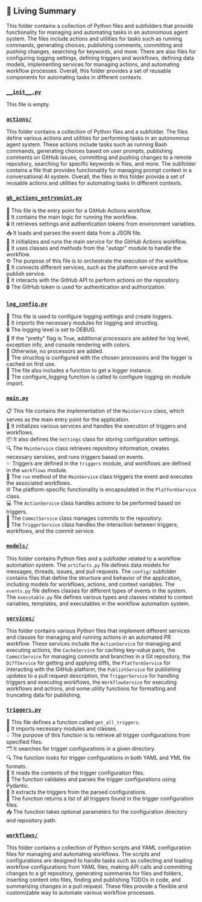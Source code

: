 

<!-- Living README Summary -->
## 🌳 Living Summary

This folder contains a collection of Python files and subfolders that provide functionality for managing and automating tasks in an autonomous agent system. The files include actions and utilities for tasks such as running commands, generating choices, publishing comments, committing and pushing changes, searching for keywords, and more. There are also files for configuring logging settings, defining triggers and workflows, defining data models, implementing services for managing actions, and automating workflow processes. Overall, this folder provides a set of reusable components for automating tasks in different contexts.


### [`__init__.py`](https://github.com/irgolic/AutoPR/blob/551bf9c940dc6e3e8e133ab31d31d51f02ae26bf/./autopr/__init__.py)

This file is empty.  


### [`actions/`](https://github.com/irgolic/AutoPR/blob/551bf9c940dc6e3e8e133ab31d31d51f02ae26bf/./autopr/actions)

This folder contains a collection of Python files and a subfolder. The files define various actions and utilities for performing tasks in an autonomous agent system. These actions include tasks such as running Bash commands, generating choices based on user prompts, publishing comments on GitHub issues, committing and pushing changes to a remote repository, searching for specific keywords in files, and more. The subfolder contains a file that provides functionality for managing prompt context in a conversational AI system. Overall, the files in this folder provide a set of reusable actions and utilities for automating tasks in different contexts.  


### [`gh_actions_entrypoint.py`](https://github.com/irgolic/AutoPR/blob/551bf9c940dc6e3e8e133ab31d31d51f02ae26bf/./autopr/gh_actions_entrypoint.py)

📄 This file is the entry point for a GitHub Actions workflow.   
🔧 It contains the main logic for running the workflow.  
🔒 It retrieves settings and authentication tokens from environment variables.  
📥 It loads and parses the event data from a JSON file.  
🚀 It initializes and runs the main service for the GitHub Actions workflow.  
📝 It uses classes and methods from the "autopr" module to handle the workflow.  
⚙️ The purpose of this file is to orchestrate the execution of the workflow.  
🔗 It connects different services, such as the platform service and the publish service.  
🔄 It interacts with the GitHub API to perform actions on the repository.  
🔒 The GitHub token is used for authentication and authorization.  


### [`log_config.py`](https://github.com/irgolic/AutoPR/blob/551bf9c940dc6e3e8e133ab31d31d51f02ae26bf/./autopr/log_config.py)

📝 This file is used to configure logging settings and create loggers.   
🔧 It imports the necessary modules for logging and structlog.   
🔒 The logging level is set to DEBUG.   
🎨 If the "pretty" flag is True, additional processors are added for log level, exception info, and console rendering with colors.   
🔧 Otherwise, no processors are added.   
🔧 The structlog is configured with the chosen processors and the logger is cached on first use.   
📝 The file also includes a function to get a logger instance.   
🔧 The configure_logging function is called to configure logging on module import.  


### [`main.py`](https://github.com/irgolic/AutoPR/blob/551bf9c940dc6e3e8e133ab31d31d51f02ae26bf/./autopr/main.py)

📋 This file contains the implementation of the `MainService` class, which serves as the main entry point for the application.   
🔧 It initializes various services and handles the execution of triggers and workflows.  
📦 It also defines the `Settings` class for storing configuration settings.  
🔍 The `MainService` class retrieves repository information, creates necessary services, and runs triggers based on events.  
✨ Triggers are defined in the `triggers` module, and workflows are defined in the `workflows` module.  
🚀 The `run` method of the `MainService` class triggers the event and executes the associated workflows.  
🌐 The platform-specific functionality is encapsulated in the `PlatformService` class.  
💻 The `ActionService` class handles actions to be performed based on triggers.  
📝 The `CommitService` class manages commits to the repository.  
🔗 The `TriggerService` class handles the interaction between triggers, workflows, and the commit service.  


### [`models/`](https://github.com/irgolic/AutoPR/blob/551bf9c940dc6e3e8e133ab31d31d51f02ae26bf/./autopr/models)

This folder contains Python files and a subfolder related to a workflow automation system. The `artifacts.py` file defines data models for messages, threads, issues, and pull requests. The `config/` subfolder contains files that define the structure and behavior of the application, including models for workflows, actions, and context variables. The `events.py` file defines classes for different types of events in the system. The `executable.py` file defines various types and classes related to context variables, templates, and executables in the workflow automation system.  


### [`services/`](https://github.com/irgolic/AutoPR/blob/551bf9c940dc6e3e8e133ab31d31d51f02ae26bf/./autopr/services)

This folder contains various Python files that implement different services and classes for managing and running actions in an automated PR workflow. These services include the `ActionService` for managing and executing actions, the `CacheService` for caching key-value pairs, the `CommitService` for managing commits and branches in a Git repository, the `DiffService` for getting and applying diffs, the `PlatformService` for interacting with the GitHub platform, the `PublishService` for publishing updates to a pull request description, the `TriggerService` for handling triggers and executing workflows, the `WorkflowService` for executing workflows and actions, and some utility functions for formatting and truncating data for publishing.  


### [`triggers.py`](https://github.com/irgolic/AutoPR/blob/551bf9c940dc6e3e8e133ab31d31d51f02ae26bf/./autopr/triggers.py)

📄 This file defines a function called `get_all_triggers`.  
📂 It imports necessary modules and classes.  
💡 The purpose of this function is to retrieve all trigger configurations from specified files.  
🗂️ It searches for trigger configurations in a given directory.  
🔍 The function looks for trigger configurations in both YAML and YML file formats.  
📝 It reads the contents of the trigger configuration files.  
🧪 The function validates and parses the trigger configurations using Pydantic.  
🔀 It extracts the triggers from the parsed configurations.  
🔄 The function returns a list of all triggers found in the trigger configuration files.  
📥 The function takes optional parameters for the configuration directory and repository path.  


### [`workflows/`](https://github.com/irgolic/AutoPR/blob/551bf9c940dc6e3e8e133ab31d31d51f02ae26bf/./autopr/workflows)

This folder contains a collection of Python scripts and YAML configuration files for managing and automating workflows. The scripts and configurations are designed to handle tasks such as collecting and loading workflow configurations from YAML files, making API calls and committing changes to a git repository, generating summaries for files and folders, inserting content into files, finding and publishing TODOs in code, and summarizing changes in a pull request. These files provide a flexible and customizable way to automate various workflow processes.  

<!-- Living README Summary -->